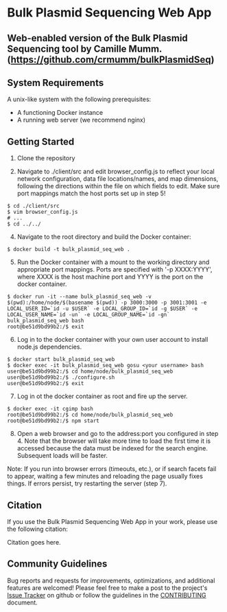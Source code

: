 # Bulk Plasmid Sequencing Web App
## Web-enabled version of the Bulk Plasmid Sequencing tool by Camille Mumm. (https://github.com/crmumm/bulkPlasmidSeq)

## System Requirements
A unix-like system with the following prerequisites:
* A functioning Docker instance
* A running web server (we recommend nginx)

## Getting Started

1. Clone the repository

3. Navigate to ./client/src and edit browser_config.js to reflect your local network configuration, data file locations/names, and map dimensions, following the directions within the file on which fields to edit. Make sure port mappings match the host ports set up in step 5!
```
$ cd ./client/src
$ vim browser_config.js
# ...
$ cd ../../
```

4. Navigate to the root directory and build the Docker container:
```
$ docker build -t bulk_plasmid_seq_web .
```

5. Run the Docker container with a mount to the working directory and appropriate port mappings. Ports are specified with '-p XXXX:YYYY', where XXXX is the host machine port and YYYY is the port on the docker container.
```
$ docker run -it --name bulk_plasmid_seq_web -v $(pwd):/home/node/$(basename $(pwd)) -p 3000:3000 -p 3001:3001 -e LOCAL_USER_ID=`id -u $USER` -e LOCAL_GROUP_ID=`id -g $USER` -e LOCAL_USER_NAME=`id -un` -e LOCAL_GROUP_NAME=`id -gn` bulk_plasmid_seq_web bash
root@be51d9bd99b2:/$ exit
```

6. Log in to the docker container with your own user account to install node.js dependencies.
```
$ docker start bulk_plasmid_seq_web
$ docker exec -it bulk_plasmid_seq_web gosu <your username> bash
user@be51d9bd99b2:/$ cd home/node/bulk_plasmid_seq_web
user@be51d9bd99b2:/$ ./configure.sh
user@be51d9bd99b2:/$ exit
```

7. Log in ot the docker container as root and fire up the server.
```
$ docker exec -it cgimp bash
root@be51d9bd99b2:/$ cd home/node/bulk_plasmid_seq_web
root@be51d9bd99b2:/$ npm start
```

8. Open a web browser and go to the address:port you configured in step 4. Note that the browser will take more time to load the first time it is accessed because the data must be indexed for the search engine. Subsequent loads will be faster.

Note: If you run into browser errors (timeouts, etc.), or if search facets fail to appear, waiting a few minutes and reloading the page usually fixes things. If errors persist, try restarting the server (step 7).


## Citation

If you use the  Bulk Plasmid Sequencing Web App in your work, please use the following citation:

Citation goes here.

## Community Guidelines

Bug reports and requests for improvements, optimizations, and additional features are welcomed! Please feel free to make a post to the project's [Issue Tracker](https://github.com/Boyle-Lab/bulk_plasmid_seq_web/issues) on github or follow the guidelines in the [CONTRIBUTING](https://github.com/Boyle-Lab/bulk_plasmid_seq_web/CONTRIBUTING.md) document.